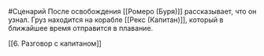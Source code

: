 #Сценарий 
После освобождения [[Ромеро (Буря)]] рассказывает, что он узнал. Груз находится на корабле [[Рекс (Капитан)]], который в ближайшее время отправится в плавание.

[[6. Разговор с капитаном]]